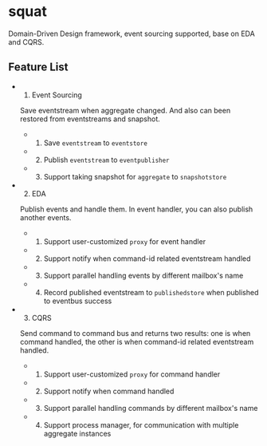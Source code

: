 # squat

Domain-Driven Design framework, event sourcing supported, base on EDA and CQRS.

## Feature List

* 1. Event Sourcing

  Save eventstream when aggregate changed. And also can been restored from eventstreams and snapshot.

  * 1) Save `eventstream` to `eventstore`

  * 2) Publish `eventstream` to `eventpublisher`

  * 3) Support taking snapshot for `aggregate` to `snapshotstore`

* 2. EDA

  Publish events and handle them. In event handler, you can also publish another events.

  * 1) Support user-customized `proxy` for event handler

  * 2) Support notify when command-id related eventstream handled

  * 3) Support parallel handling events by different mailbox's name

  * 4) Record published eventstream to `publishedstore` when published to eventbus success

* 3. CQRS

  Send command to command bus and returns two results: one is when command handled, the other is when command-id related eventstream handled.

  * 1) Support user-customized `proxy` for command handler

  * 2) Support notify when command handled

  * 3) Support parallel handling commands by different mailbox's name

  * 4) Support process manager, for communication with multiple aggregate instances
